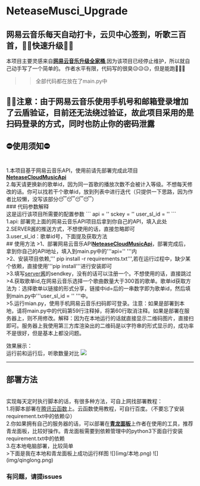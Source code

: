 # NeteaseMusci_Upgrade
## 网易云音乐每天自动打卡，云贝中心签到，听歌三百首，🚀🚀快速升级🚀🚀

本项目主要灵感来自<a href = 'https://github.com/ZainCheung/netease-cloud'><b>网易云音乐升级全家桶</b></a>,因为该项目已经停止维护，所以就自己动手写了一个简单的。
作者水平有限，代码写的很臭😥😥😥，但是能跑🤩🤩🤩

>>全部代码都在放在了main.py中 <br/>

## 🍷🍷注意：由于网易云音乐使用手机号和邮箱登录增加了云盾验证，目前还无法绕过验证，故此项目采用的是<b>扫码登录</b>的方式，同时也防止你的密码泄露
## ⛔使用须知⛔
 <br/>
1.本项目基于网易云音乐API，使用前请先部署完成此项目<a href='https://github.com/Binaryify/NeteaseCloudMusicApi'><b/>NeteaseCloudMusicApi</b></a>  <br/>
2.每天请更换新的歌单id，因为同一首歌的播放次数不会被计入等级。不想每天修改的话。你可以找若干个歌单id，放到列表中进行迭代（只提供一下思路，因为作者比较懒，没写该部分😴😴😴😴） <br/>
### 代码参数解释  
<br/>
这是运行该项目所需要的配置参数
```
api = ''  
sckey = '' 
user_sl_id = ''
```
<br/>
1.api: 部署完上面的网易云音乐API项目后拿到你自己的API，填入此处  <br/>
2.SERVER酱的推送方式，不想使用的话，直接忽略即可  <br/>
3.user_sl_id：歌单id号，下面提及获取方法   <br/>
## 使用方法
>1、部署网易云音乐API<a href='https://github.com/Binaryify/NeteaseCloudMusicApi'><b/>NeteaseCloudMusicApi</b></a>，部署完成后，拿到你自己的API地址，填入到main.py中的'''api='' '''内 <br/>
>2、安装项目依赖,''' pip install -r requirements.txt''',若在运行过程中，缺少某个依赖，直接使用'''pip install'''进行安装即可<br/>
>3.填写<a href = 'https://sct.ftqq.com/'>server酱</a>的sendkey，没有的话可以注册一个。不想使用的话，直接跳过<br/>
>4.获取歌单id,在网易云音乐选择一个歌曲数量大于300首的歌单。歌单id获取方法为：选择歌单以链接的形式分享，链接中id=后的一串数字即为歌单id，然后填到main.py中'''user_sl_id = '' '''中。<br/>
>5.运行mian.py，使用手机网易云音乐扫码即可登录。注意：如果是部署到本地，请将main.py中的代码第59行注释掉，将第60行取消注释。如果是部署在服务器上，则不用修改。解释：因为在本地运行的话就直接显示二维码图片，直接扫即可。服务器上我使用第三方库渲染出的二维码是以字符串的形式显示的，成功率不是很好，但是基本上都没问题。<br/>

效果展示：<br/>
运行前和运行后，听歌数量对比
![](img/example.png)
***


## 部署方法
<br/>
 实现每天定时执行脚本的话，有很多种方法，可自上网找部署教程：<br/>
 1.将脚本部署在<a href="https://console.cloud.tencent.com/scf/list?rid=33&ns=default">腾讯云函数</a>上。云函数使用教程，可自行百度。（不要忘了安装requirement.txt中的依赖😛） <br/>
 2.你如果拥有自己的服务器的话，可以部署在<b><a href="https://github.com/whyour/qinglong">青龙面板</a></b>上作者在使用的工具，推荐青龙面板，比较好操作。青龙面板需要到依赖管理中的python3下面自行安装requirement.txt中的依赖<br/>
 3.在本地电脑部署，比较简单<br/>
 >下面是我在本地和青龙面板上成功运行样图
 ![](img/本地.png)   ![](img/qinglong.png)
 





### 有问题，请提issues
